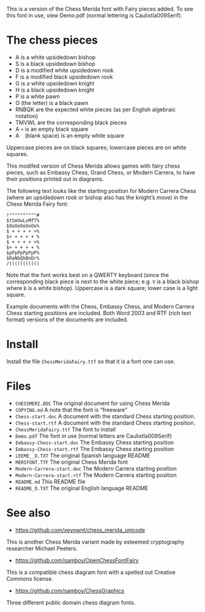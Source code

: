 This is a version of the Chess Merida font with Fairy pieces added.
To see this font in use, view Demo.pdf (normal lettering is 
Caulixtla009Serif).

# The chess pieces

* A is a white upsidedown bishop
* S is a black upsidedown bishop
* D is a modified white upsidedown rook
* F is a modified black upsidedown rook
* G is a white upsidedown knight
* H is a black upsidedown knight
* P is a white pawn
* O (the letter) is a black pawn
* RNBQK are the expected white pieces (as per English algebraic notation)
* TMVWL are the corresponding black pieces
* A `+` is an empty black square
* A ` ` (blank space) is an empty white square

Uppercase pieces are on black squares; lowercase pieces are on white 
squares.

This modifed version of Chess Merida allows games with fairy chess pieces, 
such as Embassy Chess, Grand Chess, or Modern Carrera, to have their 
positions printed out in diagrams.

The following text looks like the starting position for Modern Carrera 
Chess (where an upsidedown rook or bishop also has the knight’s move) in
the Chess Merida Fairy font:

```
!""""""""""#
$tSmVwLvMfT%
$OoOoOoOoOo%
$ + + + + +%
$+ + + + + %
$ + + + + +%
$+ + + + + %
$pPpPpPpPpP%
$RaNbQkBnDr%
/(((((((((()
```

Note that the font works best on a QWERTY keyboard (since the corresponding
black piece is next to the white piece; e.g. `V` is a black bishop where
`B` is a white bishop).  Uppercase is a dark square; lower case is a 
light square.

Example documents with the Chess, Embassy Chess, and Modern Carrera Chess
starting positions are included.  Both Word 2003 and RTF (rich text format)
versions of the documents are included.

# Install

Install the file `ChessMeridaFairy.ttf` so that it is a font one can use.

# Files

* `CHESSMERI.DOC` The original document for using Chess Merida
* `COPYING.md` A note that the font is “freeware”
* `Chess-start.doc` A document with the standard Chess starting position.
* `Chess-start.rtf` A document with the standard Chess starting position.
* `ChessMeridaFairy.ttf` The font to install
* `Demo.pdf` The font in use (normal letters are Caulixtla009Serif)
* `Embassy-Chess-start.doc` The Embassy Chess starting position
* `Embassy-Chess-start.rtf` The Embassy Chess starting position
* `LEEME__D.TXT` The original Spanish language README
* `MERIFONT.TTF` The original Chess Merida font
* `Modern-Carrera-start.doc` The Modern Carrera starting position
* `Modern-Carrera-start.rtf` The Modern Carrera starting position
* `README.md` This README file
* `README_D.TXT` The original English language README

# See also

* https://github.com/xeyownt/chess_merida_unicode

This is another Chess Merida variant made by esteemed cryptography
researcher Michael Peeters.

* https://github.com/samboy/OpenChessFontFairy

This is a compatible chess diagram font with a spelled out Creative
Commons license.

* https://github.com/samboy/ChessGraphics

Three different public domain chess diagram fonts.
